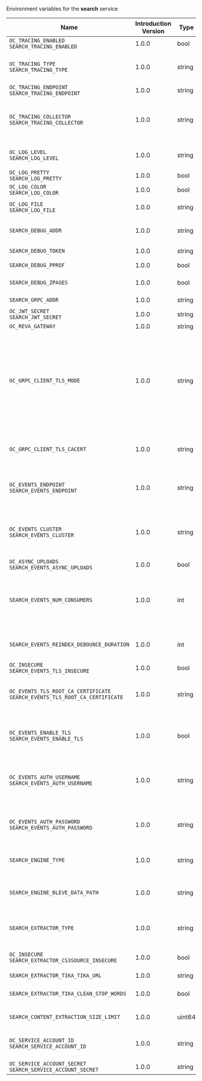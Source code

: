Environment variables for the **search** service

| Name | Introduction Version | Type | Description | Default Value |
|---|---|---|---|---|
|`OC_TRACING_ENABLED`<br/>`SEARCH_TRACING_ENABLED`| 1.0.0 |bool|`Activates tracing.`|false|
|`OC_TRACING_TYPE`<br/>`SEARCH_TRACING_TYPE`| 1.0.0 |string|`The type of tracing. Defaults to '', which is the same as 'jaeger'. Allowed tracing types are 'jaeger' and '' as of now.`||
|`OC_TRACING_ENDPOINT`<br/>`SEARCH_TRACING_ENDPOINT`| 1.0.0 |string|`The endpoint of the tracing agent.`||
|`OC_TRACING_COLLECTOR`<br/>`SEARCH_TRACING_COLLECTOR`| 1.0.0 |string|`The HTTP endpoint for sending spans directly to a collector, i.e. \http://jaeger-collector:14268/api/traces. Only used if the tracing endpoint is unset.`||
|`OC_LOG_LEVEL`<br/>`SEARCH_LOG_LEVEL`| 1.0.0 |string|`The log level. Valid values are: 'panic', 'fatal', 'error', 'warn', 'info', 'debug', 'trace'.`||
|`OC_LOG_PRETTY`<br/>`SEARCH_LOG_PRETTY`| 1.0.0 |bool|`Activates pretty log output.`|false|
|`OC_LOG_COLOR`<br/>`SEARCH_LOG_COLOR`| 1.0.0 |bool|`Activates colorized log output.`|false|
|`OC_LOG_FILE`<br/>`SEARCH_LOG_FILE`| 1.0.0 |string|`The path to the log file. Activates logging to this file if set.`||
|`SEARCH_DEBUG_ADDR`| 1.0.0 |string|`Bind address of the debug server, where metrics, health, config and debug endpoints will be exposed.`|127.0.0.1:9224|
|`SEARCH_DEBUG_TOKEN`| 1.0.0 |string|`Token to secure the metrics endpoint.`||
|`SEARCH_DEBUG_PPROF`| 1.0.0 |bool|`Enables pprof, which can be used for profiling.`|false|
|`SEARCH_DEBUG_ZPAGES`| 1.0.0 |bool|`Enables zpages, which can be used for collecting and viewing in-memory traces.`|false|
|`SEARCH_GRPC_ADDR`| 1.0.0 |string|`The bind address of the GRPC service.`|127.0.0.1:9220|
|`OC_JWT_SECRET`<br/>`SEARCH_JWT_SECRET`| 1.0.0 |string|`The secret to mint and validate jwt tokens.`||
|`OC_REVA_GATEWAY`| 1.0.0 |string|`The CS3 gateway endpoint.`|eu.opencloud.api.gateway|
|`OC_GRPC_CLIENT_TLS_MODE`| 1.0.0 |string|`TLS mode for grpc connection to the go-micro based grpc services. Possible values are 'off', 'insecure' and 'on'. 'off': disables transport security for the clients. 'insecure' allows using transport security, but disables certificate verification (to be used with the autogenerated self-signed certificates). 'on' enables transport security, including server certificate verification.`||
|`OC_GRPC_CLIENT_TLS_CACERT`| 1.0.0 |string|`Path/File name for the root CA certificate (in PEM format) used to validate TLS server certificates of the go-micro based grpc services.`||
|`OC_EVENTS_ENDPOINT`<br/>`SEARCH_EVENTS_ENDPOINT`| 1.0.0 |string|`The address of the event system. The event system is the message queuing service. It is used as message broker for the microservice architecture.`|127.0.0.1:9233|
|`OC_EVENTS_CLUSTER`<br/>`SEARCH_EVENTS_CLUSTER`| 1.0.0 |string|`The clusterID of the event system. The event system is the message queuing service. It is used as message broker for the microservice architecture. Mandatory when using NATS as event system.`|opencloud-cluster|
|`OC_ASYNC_UPLOADS`<br/>`SEARCH_EVENTS_ASYNC_UPLOADS`| 1.0.0 |bool|`Enable asynchronous file uploads.`|true|
|`SEARCH_EVENTS_NUM_CONSUMERS`| 1.0.0 |int|`The amount of concurrent event consumers to start. Event consumers are used for searching files. Multiple consumers increase parallelisation, but will also increase CPU and memory demands. The default value is 0.`|0|
|`SEARCH_EVENTS_REINDEX_DEBOUNCE_DURATION`| 1.0.0 |int|`The duration in milliseconds the reindex debouncer waits before triggering a reindex of a space that was modified.`|1000|
|`OC_INSECURE`<br/>`SEARCH_EVENTS_TLS_INSECURE`| 1.0.0 |bool|`Whether to verify the server TLS certificates.`|false|
|`OC_EVENTS_TLS_ROOT_CA_CERTIFICATE`<br/>`SEARCH_EVENTS_TLS_ROOT_CA_CERTIFICATE`| 1.0.0 |string|`The root CA certificate used to validate the server's TLS certificate. If provided SEARCH_EVENTS_TLS_INSECURE will be seen as false.`||
|`OC_EVENTS_ENABLE_TLS`<br/>`SEARCH_EVENTS_ENABLE_TLS`| 1.0.0 |bool|`Enable TLS for the connection to the events broker. The events broker is the OpenCloud service which receives and delivers events between the services.`|false|
|`OC_EVENTS_AUTH_USERNAME`<br/>`SEARCH_EVENTS_AUTH_USERNAME`| 1.0.0 |string|`The username to authenticate with the events broker. The events broker is the OpenCloud service which receives and delivers events between the services.`||
|`OC_EVENTS_AUTH_PASSWORD`<br/>`SEARCH_EVENTS_AUTH_PASSWORD`| 1.0.0 |string|`The password to authenticate with the events broker. The events broker is the OpenCloud service which receives and delivers events between the services.`||
|`SEARCH_ENGINE_TYPE`| 1.0.0 |string|`Defines which search engine to use. Defaults to 'bleve'. Supported values are: 'bleve'.`|bleve|
|`SEARCH_ENGINE_BLEVE_DATA_PATH`| 1.0.0 |string|`The directory where the filesystem will store search data. If not defined, the root directory derives from $OC_BASE_DATA_PATH/search.`|/home/chaser/.opencloud/search|
|`SEARCH_EXTRACTOR_TYPE`| 1.0.0 |string|`Defines the content extraction engine. Defaults to 'basic'. Supported values are: 'basic' and 'tika'.`|basic|
|`OC_INSECURE`<br/>`SEARCH_EXTRACTOR_CS3SOURCE_INSECURE`| 1.0.0 |bool|`Ignore untrusted SSL certificates when connecting to the CS3 source.`|false|
|`SEARCH_EXTRACTOR_TIKA_TIKA_URL`| 1.0.0 |string|`URL of the tika server.`|http://127.0.0.1:9998|
|`SEARCH_EXTRACTOR_TIKA_CLEAN_STOP_WORDS`| 1.0.0 |bool|`Defines if stop words should be cleaned or not. See the documentation for more details.`|true|
|`SEARCH_CONTENT_EXTRACTION_SIZE_LIMIT`| 1.0.0 |uint64|`Maximum file size in bytes that is allowed for content extraction.`|20971520|
|`OC_SERVICE_ACCOUNT_ID`<br/>`SEARCH_SERVICE_ACCOUNT_ID`| 1.0.0 |string|`The ID of the service account the service should use. See the 'auth-service' service description for more details.`||
|`OC_SERVICE_ACCOUNT_SECRET`<br/>`SEARCH_SERVICE_ACCOUNT_SECRET`| 1.0.0 |string|`The service account secret.`||
